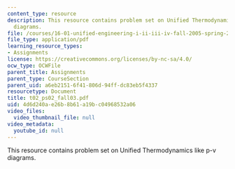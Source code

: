 ```yaml
---
content_type: resource
description: This resource contains problem set on Unified Thermodynamics like p-v
  diagrams.
file: /courses/16-01-unified-engineering-i-ii-iii-iv-fall-2005-spring-2006/4d6d240ae26b8b61a19bc04968532a06_t02_ps02_fall03.pdf
file_type: application/pdf
learning_resource_types:
- Assignments
license: https://creativecommons.org/licenses/by-nc-sa/4.0/
ocw_type: OCWFile
parent_title: Assignments
parent_type: CourseSection
parent_uid: a6eb2151-6f41-806d-94ff-dc83eb5f4337
resourcetype: Document
title: t02_ps02_fall03.pdf
uid: 4d6d240a-e26b-8b61-a19b-c04968532a06
video_files:
  video_thumbnail_file: null
video_metadata:
  youtube_id: null
---
```

This resource contains problem set on Unified Thermodynamics like p-v diagrams.